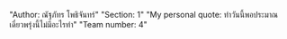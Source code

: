 "Author: ณัฐภัทร โพธิจันทร์"
"Section: 1"
"My personal quote: ทำวันนี้พอประมาณ เดี๋ยวพรุ่งนี้ไม่มีอะไรทำ"
"Team number: 4"